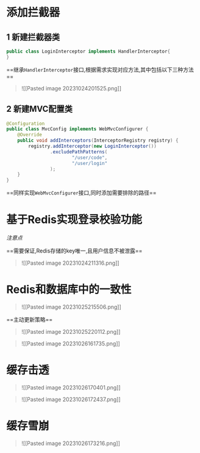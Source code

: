 # 添加拦截器
## 1  新建拦截器类
```java
public class LoginInterceptor implements HandlerInterceptor{
}
```

==继承`HandlerInterceptor`接口,根据需求实现对应方法,其中包括以下三种方法==

>![[Pasted image 20231024201525.png]]

## 2  新建MVC配置类
```java
@Configuration  
public class MvcConfig implements WebMvcConfigurer {  
    @Override  
    public void addInterceptors(InterceptorRegistry registry) {  
        registry.addInterceptor(new LoginInterceptor())  
                .excludePathPatterns(  
                        "/user/code",  
                        "/user/login"  
                );  
    }  
}
```

==同样实现`WebMvcConfigurer`接口,同时添加需要排除的路径==


# 基于Redis实现登录校验功能
*注意点*

==需要保证,Redis存储的key唯一,且用户信息不被泄露==
>![[Pasted image 20231024211316.png]]


# Redis和数据库中的一致性
>![[Pasted image 20231025215506.png]]

==主动更新策略==

>![[Pasted image 20231025220112.png]]

>![[Pasted image 20231026161735.png]]

# 缓存击透
>![[Pasted image 20231026170401.png]]

>![[Pasted image 20231026172437.png]]


# 缓存雪崩
>![[Pasted image 20231026173216.png]]









